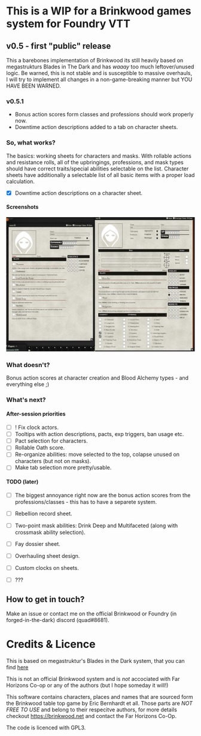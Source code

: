 # This is a WIP for a Brinkwood games system for Foundry VTT

## v0.5 - first "public" release
This a barebones implementation of Brinkwood its still heavily based on megastrukturs Blades in The Dark and has *waaay* too much leftover/unused logic.
Be warned, this is not stable and is susceptible to massive overhauls, I will try to implement all changes in a non-game-breaking manner but YOU HAVE BEEN WARNED.

### v0.5.1 
- Bonus action scores form classes and professions should work properly now.
- Downtime action descriptions added to a tab on character sheets.

### So, what works?
The basics: working sheets for characters and masks. With rollable actions and resistance rolls, all of the upbringings, professions, and mask types should have correct traits/special abilities selectable on the list. Character sheets have additionally a selectable list of all basic items with a proper load calculation.

- [x] Downtime action descriptions on a character sheet.

#### Screenshots

![image](./images/brinkwood_sheets.png)

### What doesn't?
Bonus action scores at character creation and Blood Alchemy types - and everything else ;)

### What's next?

#### After-session priorities
- [ ] ! Fix clock actors.
- [ ] Tooltips with action descriptions, pacts, exp triggers, ban usage etc.
- [ ] Pact selection for characters.
- [ ] Rollable Oath score.
- [ ] Re-organize abilities: move selected to the top, colapse unused on characters (but not on masks).
- [ ] Make tab selection more pretty/usable.

#### TODO (later)

- [ ] The biggest annoyance right now are the bonus action scores from the professions/classes - this has to have a separete system.
- [ ] Rebellion record sheet.
- [ ] Two-point mask abilities: Drink Deep and Multifaceted (along with crossmask ability selection).
- [ ] Fay dossier sheet.
- [ ] Overhauling sheet design.
- [ ] Custom clocks on sheets.
- [ ] ???


## How to get in touch?
Make an issue or contact me on the official Brinkwood or Foundry (in forged-in-the-dark) discord (quad#8681).

# Credits & Licence

This is based on megastruktur's Blades in the Dark system, that you can find [here](https://github.com/megastruktur/foundryvtt-blades-in-the-dark)

This is not an official Brinkwood system and is *not* accociated with Far Horizons Co-op or any of the authors (but I hope someday it will!) 

This software contains characters, places and names that are sourced form the Brinkwood table top game by Eric Bernhardt et all. 
Those parts are *NOT FREE TO USE* and belong to their respecitve authors, for more details checkout https://brinkwood.net and contact the Far Horizons Co-Op.

The code is licenced with GPL3.
